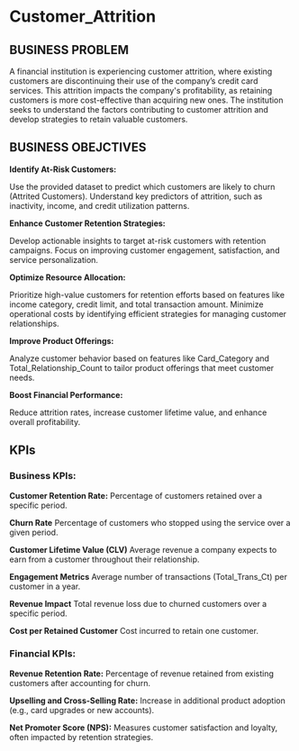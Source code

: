 # Customer_Attrition

## **BUSINESS PROBLEM**
A financial institution is experiencing customer attrition, where existing customers are discontinuing their use of the company’s credit card services. This attrition impacts the company's profitability, as retaining customers is more cost-effective than acquiring new ones. The institution seeks to understand the factors contributing to customer attrition and develop strategies to retain valuable customers.

## **BUSINESS OBEJCTIVES**
**Identify At-Risk Customers:**

Use the provided dataset to predict which customers are likely to churn (Attrited Customers). Understand key predictors of attrition, such as inactivity, income, and credit utilization patterns.

**Enhance Customer Retention Strategies:**

Develop actionable insights to target at-risk customers with retention campaigns. Focus on improving customer engagement, satisfaction, and service personalization.

**Optimize Resource Allocation:**

Prioritize high-value customers for retention efforts based on features like income category, credit limit, and total transaction amount. Minimize operational costs by identifying efficient strategies for managing customer relationships.

**Improve Product Offerings:**

Analyze customer behavior based on features like Card_Category and Total_Relationship_Count to tailor product offerings that meet customer needs.

**Boost Financial Performance:**

Reduce attrition rates, increase customer lifetime value, and enhance overall profitability.

## **KPIs**
### **Business KPIs:**
**Customer Retention Rate:**
Percentage of customers retained over a specific period.

**Churn Rate**
Percentage of customers who stopped using the service over a given period.

**Customer Lifetime Value (CLV)**
Average revenue a company expects to earn from a customer throughout their relationship.

**Engagement Metrics**
Average number of transactions (Total_Trans_Ct) per customer in a year.

**Revenue Impact**
Total revenue loss due to churned customers over a specific period.

**Cost per Retained Customer**
Cost incurred to retain one customer.

### **Financial KPIs:**
**Revenue Retention Rate:**
Percentage of revenue retained from existing customers after accounting for churn.

**Upselling and Cross-Selling Rate:**
Increase in additional product adoption (e.g., card upgrades or new accounts).

**Net Promoter Score (NPS):**
Measures customer satisfaction and loyalty, often impacted by retention strategies.
